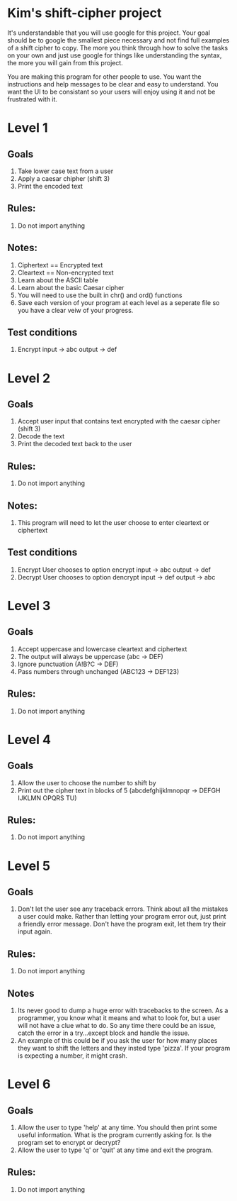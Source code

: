 # Kim's shift-cipher project

It's understandable that you will use google for this project. Your goal should be to google the smallest piece necessary and not find full examples of a shift cipher to copy. The more you think through how to solve the tasks on your own and just use google for things like understanding the syntax, the more you will gain from this project. 

You are making this program for other people to use. You want the instructions and help messages to be clear and easy to understand. You want the UI to be consistant so your users will enjoy using it and not be frustrated with it. 

# Level 1
## Goals 
1. Take lower case text from a user
2. Apply a caesar chipher (shift 3)
3. Print the encoded text

## Rules: 
1. Do not import anything

## Notes:
1. Ciphertext == Encrypted text
2. Cleartext == Non-encrypted text 
3. Learn about the ASCII table
4. Learn about the basic Caesar cipher
4. You will need to use the built in chr() and ord() functions
5. Save each version of your program at each level as a seperate file so you have a clear veiw of your progress. 

## Test conditions
1. Encrypt
input -> abc
output -> def

# Level 2 

## Goals

1. Accept user input that contains text encrypted with the caesar cipher (shift 3)
2. Decode the text
3. Print the decoded text back to the user

## Rules: 
1. Do not import anything

## Notes:
1. This program will need to let the user choose to enter cleartext or ciphertext 

## Test conditions
1. Encrypt
User chooses to option encrypt
input -> abc
output -> def
2. Decrypt
User chooses to option dencrypt
input -> def
output -> abc

# Level 3

## Goals
1. Accept uppercase and lowercase cleartext and ciphertext
2. The output will always be uppercase (abc -> DEF)
3. Ignore punctuation (A!B?C -> DEF)
4. Pass numbers through unchanged  (ABC123 -> DEF123)

## Rules:
1. Do not import anything

# Level 4

## Goals
1. Allow the user to choose the number to shift by
2. Print out the cipher text in blocks of 5 (abcdefghijklmnopqr -> DEFGH IJKLMN OPQRS TU)

## Rules:
1. Do not import anything


# Level 5
## Goals
1. Don't let the user see any traceback errors. Think about all the mistakes a user could make. Rather than letting your program error out, just print a friendly error message. Don't have the program exit, let them try their input again.

## Rules:
1. Do not import anything

## Notes
1. Its never good to dump a huge error with tracebacks to the screen. As a programmer, you know what it means and what to look for, but a user will not have a clue what to do. So any time there could be an issue, catch the error in a try...except block and handle the issue. 
2. An example of this could be if you ask the user for how many places they want to shift the letters and they insted type 'pizza'. If your program is expecting a number, it might crash. 

# Level 6
## Goals
1. Allow the user to type 'help' at any time. You should then print some useful information. What is the program currently asking for. Is the program set to encrypt or decrypt? 
2. Allow the user to type 'q' or 'quit' at any time and exit the program. 

## Rules:
1. Do not import anything

